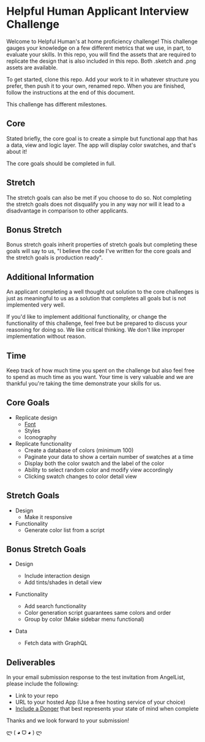 # Helpful Human Applicant Interview Challenge

Welcome to Helpful Human's at home proficiency challenge! This challenge gauges your knowledge on a few different metrics that we use, in part, to evaluate your skills. In this repo, you will find the assets that are required to replicate the design that is also included in this repo. Both .sketch and .png assets are available.

To get started, clone this repo. Add your work to it in whatever structure you prefer, then push it to your own, renamed repo. When you are finished, follow the instructions at the end of this document.

This challenge has different milestones.

## Core

Stated briefly, the core goal is to create a simple but functional app that has a data, view and logic layer. The app will display color swatches, and that's about it!

The core goals should be completed in full.

## Stretch

The stretch goals can also be met if you choose to do so. Not completing the stretch goals does not disqualify you in any way nor will it lead to a disadvantage in comparison to other applicants.

## Bonus Stretch

Bonus stretch goals inherit properties of stretch goals but completing these goals will say to us, "I believe the code I've written for the core goals and the stretch goals is production ready".

## Additional Information

An applicant completing a well thought out solution to the core challenges is just as meaningful to us as a solution that completes all goals but is not implemented very well.

If you'd like to implement additional functionality, or change the functionality of this challenge, feel free but be prepared to discuss your reasoning for doing so. We like critical thinking. We don't like improper implementation without reason.

## Time

Keep track of how much time you spent on the challenge but also feel free to spend as much time as you want. Your time is very valuable and we are thankful you're taking the time demonstrate your skills for us.

## Core Goals

- Replicate design
  - [Font](./FONT.md)
  - Styles
  - Iconography
- Replicate functionality
  - Create a database of colors (minimum 100)
  - Paginate your data to show a certain number of swatches at a time
  - Display both the color swatch and the label of the color
  - Ability to select random color and modify view accordingly
  - Clicking swatch changes to color detail view

## Stretch Goals

- Design
  - Make it responsive
- Functionality
  - Generate color list from a script

## Bonus Stretch Goals

- Design

  - Include interaction design
  - Add tints/shades in detail view

- Functionality

  - Add search functionality
  - Color generation script guarantees same colors and order
  - Group by color (Make sidebar menu functional)

- Data
  - Fetch data with GraphQL

## Deliverables

In your email submission response to the test invitation from AngelList, please include the following:

- Link to your repo
- URL to your hosted App (Use a free hosting service of your choice)
- [Include a Donger](http://dongerlist.com/) that best represents your state of mind when complete

Thanks and we look forward to your submission!

ლ ( ◕ ᗜ ◕ ) ლ
